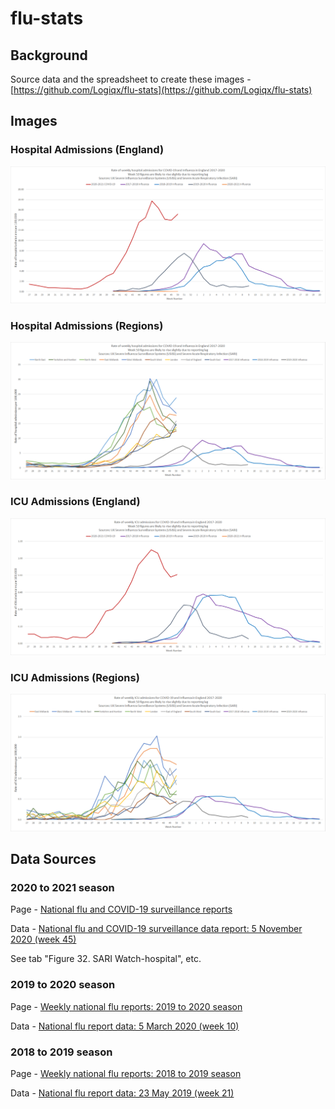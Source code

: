 # flu-stats

## Background

Source data and the spreadsheet to create these images - [https://github.com/Logiqx/flu-stats](https://github.com/Logiqx/flu-stats)



## Images

### Hospital Admissions (England)

![Hospital Admissions (England)](sari+usiss\hospital-england.png)


### Hospital Admissions (Regions)
![Hospital Admissions (Regions)](sari+usiss\hospital-regions.png)


### ICU Admissions (England)
![ICU Admissions (England)](sari+usiss\icu-england.png)


### ICU Admissions (Regions)
![ICU Admissions (Regions)](sari+usiss\icu-regions.png)



## Data Sources

### 2020 to 2021 season

Page - [National flu and COVID-19 surveillance reports](https://www.gov.uk/government/statistics/national-flu-and-covid-19-surveillance-reports)

Data - [National flu and COVID-19 surveillance data report: 5 November 2020 (week 45)](https://assets.publishing.service.gov.uk/government/uploads/system/uploads/attachment_data/file/932945/Weekly_Influenza_and_COVID19_report_data_W45.xlsx)

See tab "Figure 32. SARI Watch-hospital", etc.

### 2019 to 2020 season

Page - [Weekly national flu reports: 2019 to 2020 season](https://www.gov.uk/government/statistics/weekly-national-flu-reports-2019-to-2020-season)

Data - [National flu report data: 5 March 2020 (week 10)](https://assets.publishing.service.gov.uk/government/uploads/system/uploads/attachment_data/file/870509/Weekly_national_influenza_report_data_week_10.ods)

### 2018 to 2019 season

Page - [Weekly national flu reports: 2018 to 2019 season](https://www.gov.uk/government/statistics/weekly-national-flu-reports-2018-to-2019-season)

Data - [National flu report data: 23 May 2019 (week 21)](https://assets.publishing.service.gov.uk/government/uploads/system/uploads/attachment_data/file/803764/National_flu_report_data_23_May_2019_week_21.ods)
